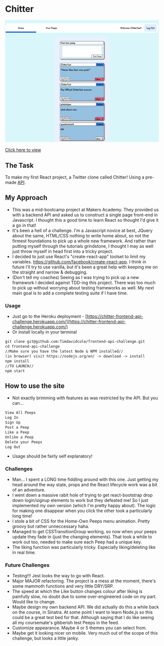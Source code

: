 
Chitter
=================

![Screenshot](https://github.com/Timdavidcole/Chitter-frontend-api-challenge/blob/master/public/Chitter-Test.png)

[Click here to view](https://chitter-frontend-api-challenge.herokuapp.com/)

## The Task

To make my first React project, a Twitter clone called Chitter! Using a pre-made [API](https://github.com/Timdavidcole/Chitter-frontend-api-challenge/blob/master/README.old.md).

## My Approach

- This was a mid-bootcamp project at Makers Academy.  They provided us with a backend API and asked us to construct a single page front-end in Javascript.  I thought this a good time to learn React so thought I'd give it a go in that!
- It's been a hell of a challenge.  I'm a Javascript novice at best, JQuery about the same, HTML/CSS nothing to write home about, so not the firmest foundations to pick up a whole new framework.  And rather than putting myself through the tutorials grindstone, I thought I may as well just throw myself in head first into a tricky project.
- I decided to just use React's "create-react-app" toolset to limit my variables.  https://github.com/facebook/create-react-app.  I think in future I'll try to use vanilla, but it's been a great help with keeping me on the straight and narrow & debugging.
- (Don't tell my coaches) Seeing as I was trying to pick up a new framework I decided against TDD-ing this project.  There was too much to pick up without worrying about testing frameworks as well.  My next main goal is to add a complete testing suite if I have time.

### Usage

- Just go to the Heroku deployment - [https://chitter-frontend-api-challenge.herokuapp.com/](https://chitter-frontend-api-challenge.herokuapp.com/)
- Or install locally in your terminal
```
git clone git@github.com:Timdavidcole/frontend-api-challenge.git
cd frontend-api-challenge
//Make sure you have the latest Node & NPM installed//
(in browser) visit https://nodejs.org/en/ -> download -> install
npm install
//TO LAUNCH//
npm start
```

## How to use the site

- Not exactly brimming with features as was restricted by the API. But you can...
```
View All Peeps
Log In
Sign Up
Post a Peep
Like a Peep
Unlike a Peep
Delete your Peeps
Log Out
```
- Usage should be fairly self explanatory!

### Challenges

- Man...  I spent a LONG time fiddling around with this one.  Just getting my head around the way state, props and the React lifecycle work was a bit of an adventure.
- I went down a massive rabit hole of trying to get react-bootstrap drop down login/signup elements to work but they defeated me!  So I just implemented my own version (which I'm pretty happy about).  The logic for making one disappear when you click the other took a particularly long time!
- I stole a bit of CSS for the Home-Own Peeps menu animation.  Pretty groovy but rather unneccessary haha.
- Managed to get CSSTransitionGroup working, so now when your peeps update they fade in (just the changing elements).  That took a while to work out too, needed to make sure each Peep had a unique key.
- The liking function was particularly tricky.  Especially liking/deleting like in real time.

### Future Challenges

- Testing!!!  Jest looks the way to go with React.
- Major MAJOR refactoring.  The project is a mess at the moment, there's some mammoth functions and very little DRY/SRP.
- The speed at which the Like button changes colour after liking is painfully slow, no doubt due to some over-engineered code on my part.  Would like to change.
- Maybe design my own backend API.  We did actually do this a while back on the course, in Sinatra. At some point I want to learn Node.js so this could be a great test bed for that.  Although saying that I do like seeing all my coursemate's gibberish test Peeps in the feed.
- Customize appearance.  Maybe 4 or 5 themes you can select from.
- Maybe get it looking nicer on mobile.  Very much out of the scope of this challenge, but looks a little janky.
